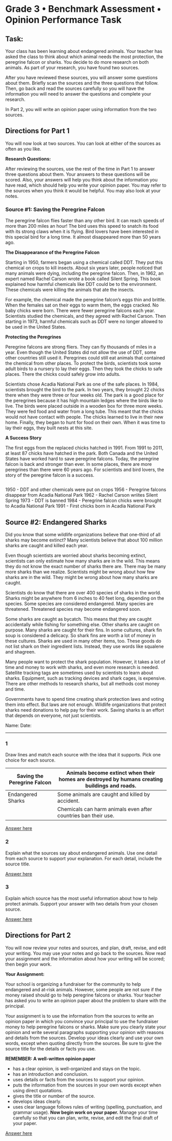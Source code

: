 # Grade 3 • Benchmark Assessment • Opinion Performance Task

##  Task: 

Your class has been learning about endangered animals. Your teacher has asked the class to think about which animal needs the most protection, the peregrine falcon or sharks. You decide to do more research on both animals. As part of your research, you have found two sources.

After you have reviewed these sources, you will answer some questions about them. Briefly scan the sources and the three questions that follow. Then, go back and read the sources carefully so you will have the information you will need to answer the questions and complete your research.

In Part 2, you will write an opinion paper using information from the two sources.

##  Directions for Part 1

You will now look at two sources. You can look at either of the sources as often as you like.

**Research Questions:**

After reviewing the sources, use the rest of the time in Part 1 to answer three questions about them. Your answers to these questions will be scored. Also, your answers will help you think about the information you have read, which should help you write your opinion paper. You may refer to the sources when you think it would be helpful. You may also look at your notes.

### Source #1: Saving the Peregrine Falcon

The peregrine falcon flies faster than any other bird. It can reach speeds of more than 200 miles an hour! The bird uses this speed to snatch its food with its strong claws when it is flying. Bird lovers have been interested in this special bird for a long time. It almost disappeared more than 50 years ago.

**The Disappearance of the Peregrine Falcon**

Starting in 1950, farmers began using a chemical called DDT. They put this chemical on crops to kill insects. About six years later, people noticed that many animals were dying, including the peregrine falcon. Then, in 1962, an expert named Rachel Carson wrote a book called Silent Spring. This book explained how harmful chemicals like DDT could be to the environment. These chemicals were killing the animals that ate
the insects.

For example, the chemical made the peregrine falcon’s eggs thin and brittle. When the females sat on their eggs to warm them, the eggs cracked. No baby chicks were born. There were fewer peregrine falcons each year. Scientists studied the chemicals, and they agreed with Rachel Carson. Then starting in 1973, harmful chemicals such as DDT were no longer allowed to be used in the United States.

**Protecting the Peregrines**

Peregrine falcons are strong fliers. They can fly thousands of miles in a year. Even though the United States did not allow the use of DDT, some other countries still used it. Peregrines could still eat animals that contained the chemical from other places. To protect the birds, scientists took some adult birds to a nursery to lay their eggs. Then they took the chicks to safe places. There the chicks could safely grow into adults.

Scientists chose Acadia National Park as one of the safe places. In 1984, scientists brought the bird to the park. In two years, they brought 22 chicks there when they were three or four weeks old. The park is a good place for the peregrines because it has high mountain ledges where the birds like to live. The birds were placed outside in a wooden box for three more weeks. They were fed food and water from a long tube. This meant that the chicks would not have contact with people. The chicks learned to live in their new home. Finally, they began to hunt for food on their own. When it was time to lay their eggs, they built nests at this site.

**A Success Story**

The first eggs from the replaced chicks hatched in 1991. From 1991 to 2011, at least 87 chicks have hatched in the park. Both Canada and the United States have worked hard to save peregrine falcons. Today, the peregrine falcon is back and stronger than ever. In some places, there are more peregrines than there were 60 years ago. For scientists and bird lovers, the story of the peregrine falcon is a success.

![]()

1950 - DDT and other chemicals were put on crops
1956 - Peregrine falcons disappear from Acadia National Park
1962 - Rachel Carson wriites Silent Spring
1973 - DDT is banned
1984 - Peregrine falcon chicks were brought to Acadia National Park
1991 - First chicks born in Acadia National Park

## Source #2: Endangered Sharks

Did you know that some wildlife organizations believe that one-third of all sharks may become extinct? Many scientists believe that about 100 million sharks are caught and killed each year.

Even though scientists are worried about sharks becoming extinct, scientists can only estimate how many sharks are in the wild. This means they do not know the exact number of sharks there are. There may be many more sharks than we realize. Scientists might be wrong about how few sharks are in the wild. They might be wrong about how many sharks are caught.

Scientists do know that there are over 400 species of sharks in the world. Sharks might be anywhere from 6 inches to 40 feet long, depending on the species. Some species are considered endangered. Many species are threatened. Threatened species may become endangered soon.

Some sharks are caught as bycatch. This means that they are caught accidentally while fishing for something else. Other sharks are caught on purpose. Many sharks are caught for their fins. In some cultures, shark fin soup is considered a delicacy. So shark fins are worth a lot of money in these cultures. Sharks are used in many other items, too. These goods do not list shark on their ingredient lists. Instead, they use words like squalene and shagreen.

Many people want to protect the shark population. However, it takes a lot of time and money to work with sharks, and even more research is needed. Satellite tracking tags are sometimes used by scientists to learn about sharks. Equipment, such as tracking devices and shark cages, is expensive. There are other methods to research sharks, but all methods cost money and time.

Governments have to spend time creating shark protection laws and voting them into effect. But laws are not enough. Wildlife organizations that protect sharks need donations to help pay for their work. Saving sharks is an effort that depends on everyone, not just scientists.


Name:   Date:

---

### 1
Draw lines and match each source with the idea that it supports. Pick one choice for each source.

| Saving the Peregrine Falcon  | Animals become extinct when their homes are destroyed by humans creating buildings and roads.  |
| ---------------------------- | ---------------------------------------------------------------------------------------------- |
| Endangered Sharks            | Some animals are caught and killed by accident.                                                |
|                              | Chemicals can harm animals even after countries ban their use.                                 |

[Answer here](https://docs.google.com/document/d/1aaJiefcUOARZ8rK1hBBekvoC0teL2zTSIAlUp8_tAto/edit?usp=sharing) 

### 2
Explain what the sources say about endangered animals. Use one detail from each source to support your explanation. For each detail, include the source title.

[Answer here](https://docs.google.com/document/d/1aaJiefcUOARZ8rK1hBBekvoC0teL2zTSIAlUp8_tAto/edit?usp=sharing) 


### 3 
Explain which source has the most useful information about how to help protect animals. Support your answer with two details from your chosen source.

[Answer here](https://docs.google.com/document/d/1aaJiefcUOARZ8rK1hBBekvoC0teL2zTSIAlUp8_tAto/edit?usp=sharing) 

## Directions for Part 2

You will now review your notes and sources, and plan, draft, revise, and edit your writing. You may use your notes and go back to the sources. Now read your assignment and the information about how your writing will be scored; then begin your work.

**Your Assignment:**

Your school is organizing a fundraiser for the community to help endangered and at-risk animals. However, some people are not sure if the money raised should go to help peregrine falcons or sharks. Your teacher has asked you to write an opinion paper about the problem to share with the principal.

Your assignment is to use the information from the sources to write an opinion paper in which you convince your principal to use the fundraiser money to help peregrine falcons or sharks. Make sure you clearly state your opinion and write several paragraphs supporting your opinion with reasons and details from the sources. Develop your ideas clearly and use your own words, except when quoting directly from the sources. Be sure to give the source title for the details or facts you use.

**REMEMBER: A well-written opinion paper**
-   has a clear opinion, is well-organized and stays on the topic.
-   has an introduction and conclusion.
-   uses details or facts from the sources to support your opinion.
-   puts the information from the sources in your own words except when using direct quotations.
-   gives the title or number of the source.
-   develops ideas clearly.
-   uses clear language follows rules of writing (spelling, punctuation, and grammar usage).
**Now begin work on your paper.** Manage your time carefully so that you can plan, write, revise, and edit the final draft of your paper.

[Answer here](https://docs.google.com/document/d/1aaJiefcUOARZ8rK1hBBekvoC0teL2zTSIAlUp8_tAto/edit?usp=sharing) 
